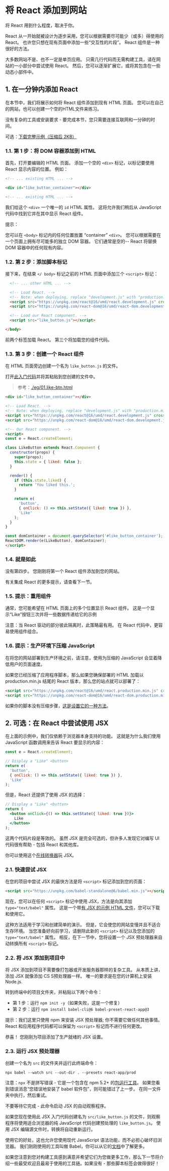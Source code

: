 # 将 React 添加到网站

将 React 用到什么程度，取决于你。

React 从一开始就被设计为逐步采用，您可以根据需要尽可能少（或多）得使用的 React。 也许您只想在现有页面中添加一些“交互性的片段”。 React 组件是一种很好的方法。

大多数网站不是、也不一定是单页应用。 只需几行代码而无需构建工具，请在网站的一小部分中尝试使用 React。 然后，您可以逐渐扩展它，或将其包含在一些动态小部件中。

## 1. 在一分钟内添加 React

在本节中，我们将展示如何将 React 组件添加到现有 HTML 页面。 您可以在自己的网站，也可以创建一个空的HTML文件来练习。

没有复杂的工具或安装要求 - 要完成本节，您只需要连接互联网和一分钟的时间。

可选：[下载完整示例（压缩后 2KB）](https://gist.github.com/gaearon/6668a1f6986742109c00a581ce704605/archive/f6c882b6ae18bde42dcf6fdb751aae93495a2275.zip)

### 1.1. 第 1 步：将 DOM 容器添加到 HTML

首先，打开要编辑的 HTML 页面。 添加一个空的 `<div>` 标记，以标记要使用 React 显示内容的位置。 例如：

```html
<!-- ... existing HTML ... -->

<div id="like_button_container"></div>

<!-- ... existing HTML ... -->
```

我们给这个 `<div>` 一个唯一的 `id` HTML 属性。 这将允许我们稍后从 JavaScript 代码中找到它并在其中显示 React 组件。

提示：

您可以在 `<body>` 标记内的任何位置放置 “container” `<div>`。 您可以根据需要在一个页面上拥有尽可能多的独立 DOM 容器。 它们通常是空的-- React 将替换 DOM 容器中的任何现有内容。

### 1.2. 第 2 步：添加脚本标记

接下来，在结束 `</ body>` 标记之前的 HTML 页面中添加三个 `<script>` 标记：

```html
  <!-- ... other HTML ... -->

  <!-- Load React. -->
  <!-- Note: when deploying, replace "development.js" with "production.min.js". -->
  <script src="https://unpkg.com/react@16/umd/react.development.js" crossorigin></script>
  <script src="https://unpkg.com/react-dom@16/umd/react-dom.development.js" crossorigin></script>

  <!-- Load our React component. -->
  <script src="like_button.js"></script>

</body>
```

前两个标签加载 React。 第三个将加载您的组件代码。

### 1.3. 第 3 步：创建一个 React 组件

在 HTML 页面旁边创建一个名为 `like_button.js` 的文件。

打开[此入门代码](https://cdn.rawgit.com/gaearon/0b180827c190fe4fd98b4c7f570ea4a8/raw/b9157ce933c79a4559d2aa9ff3372668cce48de7/LikeButton.js)并将其粘贴到您创建的文件中。

>参考：[./eg/01.like-btn.html](./eg/01.like-btn.html)

```html
<div id="like_button_container"></div>

<!-- Load React. -->
<!-- Note: when deploying, replace "development.js" with "production.min.js". -->
<script src="https://unpkg.com/react@16/umd/react.development.js" crossorigin></script>
<script src="https://unpkg.com/react-dom@16/umd/react-dom.development.js" crossorigin></script>

<!-- Our React component. -->
<script>
const e = React.createElement;

class LikeButton extends React.Component {
  constructor(props) {
    super(props);
    this.state = { liked: false };
  }

  render() {
    if (this.state.liked) {
      return 'You liked this.';
    }

    return e(
      'button',
      { onClick: () => this.setState({ liked: true }) },
      'Like'
    );
  }
}

const domContainer = document.querySelector('#like_button_container');
ReactDOM.render(e(LikeButton), domContainer);
</script>
```

### 1.4. 就是如此

没有第四步。 您刚刚将第一个 React 组件添加到您的网站。

有关集成 React 的更多提示，请查看下一节。

### 1.5. 提示：重用组件

通常，您可能希望在 HTML 页面上的多个位置显示 React 组件。 这是一个显示“Like”按钮三次并将一些数据传递给它的示例

注意：当 React 驱动的部分彼此隔离时，此策略最有用。 在 React 代码中，更容易使用组件组合。

### 1.6. 提示：生产环境下压缩 JavaScript

在将您的网站部署到生产环境之前，请注意，使用为压缩的 JavaScript 会显着降低用户的页面速度。

如果您已经压缩了应用程序脚本，那么如果您确保部署的 HTML 加载以 production.min.js 结尾的 React 版本，那么您的站点就可以部署了：

```html
<script src="https://unpkg.com/react@16/umd/react.production.min.js" crossorigin></script>
<script src="https://unpkg.com/react-dom@16/umd/react-dom.production.min.js" crossorigin></script>
```

如果你的脚本没有压缩步骤，[这是设置它的一种方法](https://gist.github.com/gaearon/42a2ffa41b8319948f9be4076286e1f3)。

## 2. 可选：在 React 中尝试使用 JSX

在上面的示例中，我们仅依赖于浏览器本身支持的功能。 这就是为什么我们使用 JavaScript 函数调用来告诉 React 要显示的内容：

```javascript
const e = React.createElement;

// Display a "Like" <button>
return e(
  'button',
  { onClick: () => this.setState({ liked: true }) },
  'Like'
);
```

但是，React 还提供了使用 JSX 的选择：

```jsx
// Display a "Like" <button>
return (
  <button onClick={() => this.setState({ liked: true })}>
    Like
  </button>
);
```

这两个代码片段是等效的。 虽然 JSX 是完全可选的，但许多人发现它对编写 UI 代码很有帮助 - 包括 React 和其他库。

你可以使用这个[在线转换器](http://babeljs.io/repl#?babili=false&browsers=&build=&builtIns=false&spec=false&loose=false&code_lz=Q&debug=false&forceAllTransforms=false&shippedProposals=false&circleciRepo=&evaluate=false&fileSize=false&sourceType=module&lineWrap=true&presets=es2015%2Creact%2Cstage-2%2Cstage-3&prettier=true&targets=Node-6.12&version=6.26.0&envVersion=)玩 JSX。

### 2.1. 快速尝试 JSX

在您的项目中尝试 JSX 的最快方法是将 `<script>` 标记添加到您的页面：

```html
<script src="https://unpkg.com/babel-standalone@6/babel.min.js"></script>
```

现在，您可以在任何 `<script>` 标记中使用 JSX，方法是向其添加 `type="text/babel"` 属性。 这是一个带[有 JSX 的示例 HTML 文件](https://raw.githubusercontent.com/reactjs/reactjs.org/master/static/html/single-file-example.html)，您可以下载和使用它。

这种方法适用于学习和创建简单的演示。 但是，它会使您的网站变慢并且不适合生存环境。 当您准备好向前学习，请删除此新的 `<script>` 标记以及您添加的 `type="text/babel"` 属性。 相反，在下一节中，您将设置一个 JSX 预处理器来自动转换所有 `<script>` 标记。

### 2.2. 将 JSX 添加到项目中

将 JSX 添加到项目不需要像打包器或开发服务器那样的复杂工具。 从本质上讲，添加 JSX 就像添加 CS S预处理器一样。 唯一的要求是在您的计算机上安装 Node.js.

转到终端中的项目文件夹，并粘贴以下两个命令：

* 第 1 步：运行 `npm init -y`（如果失败，这是一个修复）
* 第 2 步：运行 `npm install babel-cli@6 babel-preset-react-app@3`

提示：我们这里只使用 npm 来安装 JSX 预处理器; 你不需要它做任何其他事情。 React 和应用程序代码都可以保留为 `<script>` 标记而不进行任何更改。

恭喜！ 您刚刚为项目添加了生产就绪的 JSX 设置。

### 2.3. 运行 JSX 预处理器

创建一个名为 `src` 的文件夹并运行此终端命令：

```shell
npx babel --watch src --out-dir . --presets react-app/prod 
```

注意：`npx` 不是拼写错误 - 它是一个包含在 npm 5.2+ 的[包运行工具](https://medium.com/@maybekatz/introducing-npx-an-npm-package-runner-55f7d4bd282b)。
如果您看到错误消息“您错误地安装了 babel 软件包”，则可能错过了上一步。 在同一文件夹中执行，然后重试。

不要等待它完成 - 此命令启动 JSX 的自动观察程序。

如果您现在使用此 JSX 入门代码创建名为 `src/like_button.js` 的文件，则观察程序将使用适合浏览器的纯 JavaScript 代码创建预处理的 `like_button.js`。 使用 JSX 编辑源文件时，转换将自动重新运行。

使用它的好处，这也允许您使用现代 JavaScript 语法功能，而不必担心破坏旧浏览器。 我们刚刚使用的工具叫做 Babel，你可以从它的[文档](http://babeljs.io/docs/en/babel-cli/)中了解更多。

如果您注意到您对构建工具感到满意并希望它们为您做更多工作，那么下一节将介绍一些最受欢迎且最易于使用的工具链。如果没有 - 那些脚本标签会做得很好！